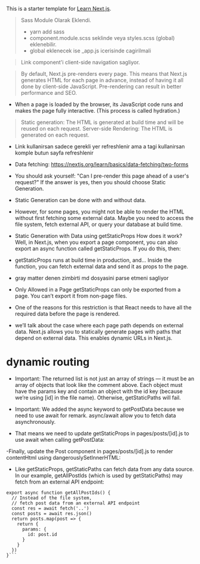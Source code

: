 This is a starter template for [Learn Next.js](https://nextjs.org/learn).

> Sass Module Olarak Eklendi.
>
> - yarn add sass
> - component.module.scss seklinde veya styles.scss (global) eklenebilir.
> - global eklenecek ise \_app.js icerisinde cagirilmali

> Link component'i client-side navigation sagliyor.

> By default, Next.js pre-renders every page. This means
> that Next.js generates HTML for each page in advance,
> instead of having it all done by client-side
> JavaScript. Pre-rendering can result in better performance and SEO.

- When a page is loaded by the browser, its JavaScript code runs and makes the page fully interactive. (This process is called hydration.)

> Static generation: The HTML is generated at build time and will be reused on each request.
> Server-side Rendering: The HTML is generated on each request.

- Link kullanirsan sadece gerekli yer refreshlenir ama a
  tagi kullanirsan komple butun sayfa refreshlenir

- Data fetching: https://nextjs.org/learn/basics/data-fetching/two-forms

- You should ask yourself: "Can I pre-render this page ahead of a user's request?" If the answer is yes, then you should choose Static Generation.
- Static Generation can be done with and without data.

- However, for some pages, you might not be able to render the HTML without first fetching some external data. Maybe you need to access the file system, fetch external API, or query your database at build time.

- Static Generation with Data using getStaticProps
  How does it work? Well, in Next.js, when you export a page component, you can also export an async function called getStaticProps. If you do this, then:

- getStaticProps runs at build time in production, and…
  Inside the function, you can fetch external data and send it as props to the page.

- gray matter denen zimbirti md dosyasini parse etmeni sagliyor

- Only Allowed in a Page
  getStaticProps can only be exported from a page. You can’t export it from non-page files.

- One of the reasons for this restriction is that React needs to have all the required data before the page is rendered.

- we’ll talk about the case where each page path depends on external data. Next.js allows you to statically generate pages with paths that depend on external data. This enables dynamic URLs in Next.js.

# dynamic routing

- Important: The returned list is not just an array of strings — it must be an array of objects that look like the comment above. Each object must have the params key and contain an object with the id key (because we’re using [id] in the file name). Otherwise, getStaticPaths will fail.

- Important: We added the async keyword to getPostData because we need to use await for remark. async/await allow you to fetch data asynchronously.
- That means we need to update getStaticProps in pages/posts/[id].js to use await when calling getPostData:

-Finally, update the Post component in pages/posts/[id].js to render contentHtml using dangerouslySetInnerHTML:

- Like getStaticProps, getStaticPaths can fetch data from any data source. In our example, getAllPostIds (which is used by getStaticPaths) may fetch from an external API endpoint:

````
export async function getAllPostIds() {
  // Instead of the file system,
  // fetch post data from an external API endpoint
  const res = await fetch('..')
  const posts = await res.json()
  return posts.map(post => {
    return {
      params: {
        id: post.id
      }
    }
  })
}```
````
